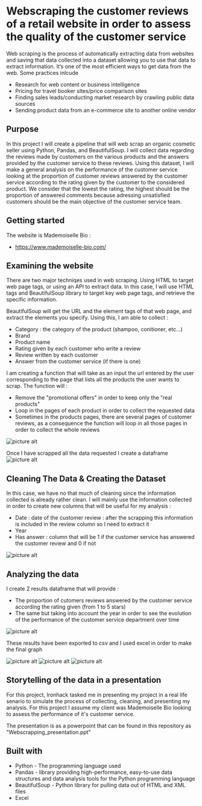 # Webscraping the customer reviews of a retail website in order to assess the quality of the customer service
Web scraping is the process of automatically extracting data from websites and saving that data collected into a dataset allowing you to use that data to extract information. It’s one of the most efficient ways to get data from the web. Some practices inlcude

* Research for web content or business intelligence
* Pricing for travel booker sites/price comparison sites
* Finding sales leads/conducting market research by crawling public data sources
* Sending product data from an e-commerce site to another online vendor

## Purpose
In this project I will create a pipeline that will web scrap an organic cosmetic seller using Python, Pandas, and BeautifulSoup. 
I will collect data regarding the reviews made by customers on the various products and the answers provided by the customer service to these reviews.
Using this dataset, I will make a general analysis on the performance of the customer service looking at the proportion of customer reviews answered by the customer service according to the rating given by the customer to the considered product. We consider that the lowest the rating, the highest should be the proportion of answered comments because adressing unsatisfied customers should be the main objective of the customer service team.

## Getting started
The website is Mademoiselle Bio :
* https://www.mademoiselle-bio.com/

## Examining the website

There are two major techniqes used in web scraping. Using HTML to target web page tags, or using an API to extract data. In this case, I will use HTML tags and BeautifulSoup library to target key web page tags, and retrieve the specific information.

BeautifulSoup will get the URL and the element tags of that web page, and extract the elements you specify. Using this, I am able to collect :
* Category : the category of the product (shampoo, conitioner, etc...)
* Brand
* Product name
* Rating given by each customer who write a review
* Review written by each customer
* Answer from the customer service (if there is one)

I am creating a function that will take as an input the url entered by the user corresponding to the page that lists all the products the user wants to scrap.
The function will :
* Remove the "promotional offers" in order to keep only the "real products"
* Loop in the pages of each product in order to collect the requested data 
* Sometimes in the products pages, there are several pages of customer reviews, as a consequence the function will loop in all those pages in order to collect the whole reviews

![picture alt](https://github.com/vibiii/Webscraping_retail_website_customer_reviews/blob/master/Images/Func_acquire.JPG)

Once I have scrapped all the data requested I create a dataframe 
![picture alt](https://github.com/vibiii/Webscraping_retail_website_customer_reviews/blob/master/Images/Scrapped_df.JPG)

## Cleaning The Data & Creating the Dataset

In this case, we have no that much of cleaning since the information collected is already rather clean.
I will mainly use the information collected in order to create new columns that will be useful for my analysis :
* Date : date of the customer review : after the scrapping this information is included in the review column so I need to extract it
* Year
* Has answer : column that will be 1 if the customer service has answered the customer review and 0 if not

![picture alt](https://github.com/vibiii/Webscraping_retail_website_customer_reviews/blob/master/Images/Func_wrangle.JPG)

## Analyzing the data

I create 2 results dataframe that will provide :
* The proportion of cutomers reviews answered by the customer service according the rating given (from 1 to 5 stars)
* The same but taking into account the year in order to see the evolution of the performance of the customer service department over time

![picture alt](https://github.com/vibiii/Webscraping_retail_website_customer_reviews/blob/master/Images/Func_analyze.JPG)

These results have been exported to csv and I used excel in order to make the final graph

![picture alt](https://github.com/vibiii/Webscraping_retail_website_customer_reviews/blob/master/Images/Result%201.JPG)
![picture alt](https://github.com/vibiii/Webscraping_retail_website_customer_reviews/blob/master/Images/Result_2.JPG)
![picture alt](https://github.com/vibiii/Webscraping_retail_website_customer_reviews/blob/master/Images/Result_3.JPG)

## Storytelling of the data in a presentation

For this project, Ironhack tasked me in presenting my project in a real life senario to simulate the process of collecting, cleaning, and presenting my analysis. For this project I assume my client was Mademoiselle Bio looking to assess the performance of it's customer service.

The presentation is as a powerpoint that can be found in this repository as "Webscrapping_presentation.ppt"

## Built with

* Python - The programming language used
* Pandas - library providing high-performance, easy-to-use data structures and data analysis tools for the Python programming language
* BeautifulSoup - Python library for pulling data out of HTML and XML files
* Excel
